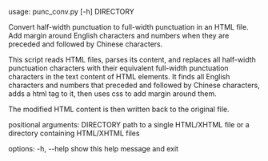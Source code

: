 usage: punc_conv.py [-h] DIRECTORY

Convert half-width punctuation to full-width punctuation in an HTML file. Add margin
around English characters and numbers when they are preceded and followed by Chinese
characters.

This script reads HTML files, parses its content, and replaces all half-width
punctuation characters with their equivalent full-width punctuation characters in the
text content of HTML elements. It finds all English characters and numbers that preceded
and followed by Chinese characters, adds a html tag to it, then uses css to add margin
around them.

The modified HTML content is then written back to the original file.

positional arguments:
  DIRECTORY   path to a single HTML/XHTML file or a directory containing HTML/XHTML files

options:
  -h, --help  show this help message and exit
